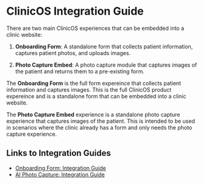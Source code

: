 # ClinicOS Integration Guide

There are two main ClinicOS experiences that can be embedded into a clinic website:

1. **Onboarding Form**: A standalone form that collects patient information, captures patient photos, and uploads images. 

2. **Photo Capture Embed**: A photo capture module that captures images of the patient and returns them to a pre-existing form.

The **Onboarding Form** is the full form expereince that collects patient information and captures images. This is the full ClinicOS product expereince and is a standalone form that can be embedded into a clinic website.

The **Photo Capture Embed** experience is a standalone photo capture experience that captures images of the patient. This is intended to be used in scenarios where the clinic already has a form and only needs the photo capture experience.


## Links to Integration Guides
- [Onboarding Form: Integration Guide](onboarding_form.md)
- [AI Photo Capture: Integration Guide](photo_capture.md)